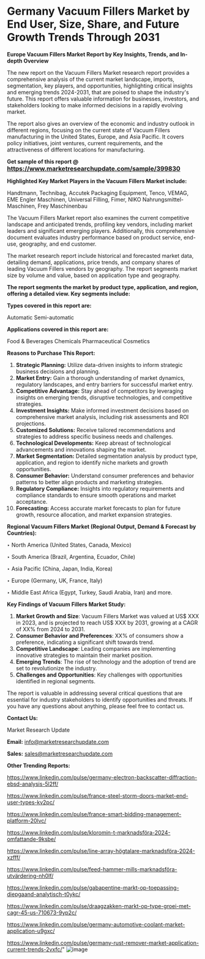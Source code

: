 # Germany Vacuum Fillers Market by End User, Size, Share, and Future Growth Trends Through 2031

<strong>Europe Vacuum Fillers Market Report by Key Insights, Trends, and In-depth Overview</strong>

The new report on the Vacuum Fillers Market research report provides a comprehensive analysis of the current market landscape, imports, segmentation, key players, and opportunities, highlighting critical insights and emerging trends 2024-2031,</strong> that are poised to shape the industry's future. This report offers valuable information for businesses, investors, and stakeholders looking to make informed decisions in a rapidly evolving market.

The report also gives an overview of the economic and industry outlook in different regions, focusing on the current state of Vacuum Fillers manufacturing in the United States, Europe, and Asia Pacific. It covers policy initiatives, joint ventures, current requirements, and the attractiveness of different locations for manufacturing.

<strong>Get sample of this report @ <a href=https://www.marketresearchupdate.com/sample/399830><font size=3 color=#0000ff>https://www.marketresearchupdate.com/sample/399830</font></a></strong>

<strong>Highlighted Key Market Players in the Vacuum Fillers Market include:</strong>

Handtmann, Technibag, Accutek Packaging Equipment, Tenco, VEMAG, EME Engler Maschinen, Universal Filling, Fimer, NIKO Nahrungsmittel-Maschinen, Frey Maschinenbau

The Vacuum Fillers Market report also examines the current competitive landscape and anticipated trends, profiling key vendors, including market leaders and significant emerging players. Additionally, this comprehensive document evaluates industry performance based on product service, end-use, geography, and end customer.

The market research report include historical and forecasted market data, detailing demand, applications, price trends, and company shares of leading Vacuum Fillers vendors by geography. The report segments market size by volume and value, based on application type and geography.

<strong>The report segments the market by product type, application, and region, offering a detailed view. Key segments include:</strong>

<strong>Types covered in this report are:</strong>

Automatic
Semi-automatic

<strong>Applications covered in this report are:</strong>

Food & Beverages
Chemicals
Pharmaceutical
Cosmetics

<strong>Reasons to Purchase This Report:</strong>
<ol>
  <li><strong>Strategic Planning:</strong> Utilize data-driven insights to inform strategic business decisions and planning.</li>
  <li><strong>Market Entry:</strong> Gain a thorough understanding of market dynamics, regulatory landscapes, and entry barriers for successful market entry.</li>
  <li><strong>Competitive Advantage:</strong> Stay ahead of competitors by leveraging insights on emerging trends, disruptive technologies, and competitive strategies.</li>
  <li><strong>Investment Insights:</strong> Make informed investment decisions based on comprehensive market analysis, including risk assessments and ROI projections.</li>
  <li><strong>Customized Solutions:</strong> Receive tailored recommendations and strategies to address specific business needs and challenges.</li>
  <li><strong>Technological Developments:</strong> Keep abreast of technological advancements and innovations shaping the market.</li>
  <li><strong>Market Segmentation:</strong> Detailed segmentation analysis by product type, application, and region to identify niche markets and growth opportunities.</li>
  <li><strong>Consumer Behavior:</strong> Understand consumer preferences and behavior patterns to better align products and marketing strategies.</li>
  <li><strong>Regulatory Compliance:</strong> Insights into regulatory requirements and compliance standards to ensure smooth operations and market acceptance.</li>
  <li><strong>Forecasting:</strong> Access accurate market forecasts to plan for future growth, resource allocation, and market expansion strategies.</li>
</ol>

<strong>Regional Vacuum Fillers Market (Regional Output, Demand &amp; Forecast by Countries):</strong>

‣ North America (United States, Canada, Mexico)

‣ South America (Brazil, Argentina, Ecuador, Chile)

‣ Asia Pacific (China, Japan, India, Korea)

‣ Europe (Germany, UK, France, Italy)

‣ Middle East Africa (Egypt, Turkey, Saudi Arabia, Iran) and more.

<strong>Key Findings of Vacuum Fillers Market Study:</strong>
<ol>
  <li><strong>Market Growth and Size</strong>: Vacuum Fillers Market was valued at US$ XXX in 2023, and is projected to reach US$ XXX by 2031, growing at a CAGR of XX% from 2024 to 2031.</li>
  <li><strong>Consumer Behavior and Preferences</strong>: XX% of consumers show a preference, indicating a significant shift towards trend.</li>
  <li><strong>Competitive Landscape</strong>: Leading companies are implementing innovative strategies to maintain their market position.</li>
  <li><strong>Emerging Trends</strong>: The rise of technology and the adoption of trend are set to revolutionize the industry.</li>
  <li><strong>Challenges and Opportunities</strong>: Key challenges with opportunities identified in regional segments.</li>
</ol>

The report is valuable in addressing several critical questions that are essential for industry stakeholders to identify opportunities and threats. If you have any questions about anything, please feel free to contact us.

<strong>Contact Us:</strong>

Market Research Update

<strong>Email:</strong> info@marketresearchupdate.com

<strong>Sales:</strong> sales@marketresearchupdate.com

<strong>Other Trending Reports:</strong>

<a href=https://www.linkedin.com/pulse/germany-electron-backscatter-diffraction-ebsd-analysis-5l2ff/>https://www.linkedin.com/pulse/germany-electron-backscatter-diffraction-ebsd-analysis-5l2ff/</a>

<a href=https://www.linkedin.com/pulse/france-steel-storm-doors-market-end-user-types-kv2pc/>https://www.linkedin.com/pulse/france-steel-storm-doors-market-end-user-types-kv2pc/</a>

<a href=https://www.linkedin.com/pulse/france-smart-bidding-management-platform-20lvc/>https://www.linkedin.com/pulse/france-smart-bidding-management-platform-20lvc/</a>

<a href=https://www.linkedin.com/pulse/kloromin-t-marknadsföra-2024-omfattande-9ksbe/>https://www.linkedin.com/pulse/kloromin-t-marknadsföra-2024-omfattande-9ksbe/</a>

<a href=https://www.linkedin.com/pulse/line-array-högtalare-marknadsföra-2024-xzfff/>https://www.linkedin.com/pulse/line-array-högtalare-marknadsföra-2024-xzfff/</a>

<a href=https://www.linkedin.com/pulse/feed-hammer-mills-marknadsföra-utvärdering-nh0lf/>https://www.linkedin.com/pulse/feed-hammer-mills-marknadsföra-utvärdering-nh0lf/</a>

<a href=https://www.linkedin.com/pulse/gabapentine-markt-op-toepassing-diepgaand-analytisch-t0ykc/>https://www.linkedin.com/pulse/gabapentine-markt-op-toepassing-diepgaand-analytisch-t0ykc/</a>

<a href=https://www.linkedin.com/pulse/draagzakken-markt-op-type-groei-met-cagr-45-us-710673-9yp2c/>https://www.linkedin.com/pulse/draagzakken-markt-op-type-groei-met-cagr-45-us-710673-9yp2c/</a>

<a href=https://www.linkedin.com/pulse/germany-automotive-coolant-market-application-u9gxc/>https://www.linkedin.com/pulse/germany-automotive-coolant-market-application-u9gxc/</a>

<a href=https://www.linkedin.com/pulse/germany-rust-remover-market-application-current-trends-2vxfc/>https://www.linkedin.com/pulse/germany-rust-remover-market-application-current-trends-2vxfc/</a>"
![image](https://github.com/user-attachments/assets/2875070a-0f62-476b-81ec-21cf2bd07855)
